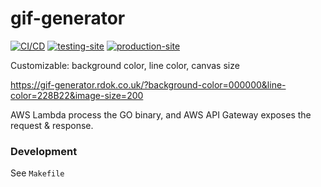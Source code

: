 # gif-generator

[![CI/CD](https://github.com/rdok/gif-generator/workflows/CI/CD/badge.svg)](https://github.com/rdok/gif-generator/actions?query=workflow%3ACI%2FCD)
[![testing-site](https://img.shields.io/badge/testing-grey?style=flat-square&logo=amazon-aws)](https://testing-gif-generator.rdok.co.uk/)
[![production-site](https://img.shields.io/badge/production-blue?style=flat-square&logo=amazon-aws)](https://gif-generator.rdok.co.uk/)

Customizable: background color, line color, canvas size

https://gif-generator.rdok.co.uk/?background-color=000000&line-color=228B22&image-size=200

AWS Lambda process the GO binary, and AWS API Gateway exposes the request & response.

### Development
See `Makefile`